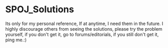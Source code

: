 # SPOJ_Solutions
Its only for my personal reference, If at anytime, I need them in the future. I highly discourage others from seeing the solutions, please try the problem yourself, if you don't get it, go to forums/editorials, if you still don't get it, ping me.:)
